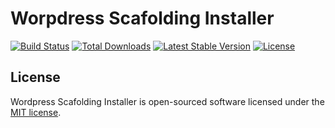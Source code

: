 # Worpdress Scafolding Installer

<a href="https://travis-ci.org/isfawwaz/wp-installer"><img src="https://api.travis-ci.com/isfawwaz/wp-installer.svg?branch=master" alt="Build Status"></a>
<a href="https://packagist.org/packages/isfawwaz/wp-installer"><img src="https://poser.pugx.org/isfawwaz/wp-installer/d/total.svg" alt="Total Downloads"></a>
<a href="https://packagist.org/packages/isfawwaz/wp-installer"><img src="https://poser.pugx.org/isfawwaz/wp-installer/v/stable.svg" alt="Latest Stable Version"></a>
<a href="https://packagist.org/packages/isfawwaz/wp-installer"><img src="https://poser.pugx.org/isfawwaz/wp-installer/license.svg" alt="License"></a>

## License

Wordpress Scafolding Installer is open-sourced software licensed under the [MIT license](LICENSE.md).
